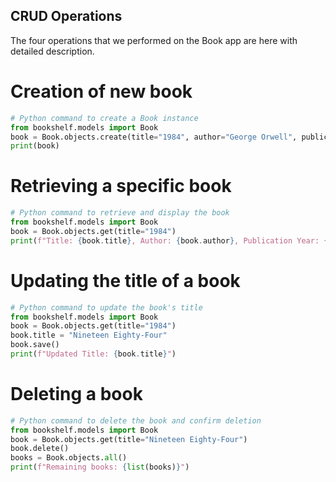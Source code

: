 ## CRUD Operations

The four operations that we performed on the Book app are here with detailed description.

# Creation of new book
```python
# Python command to create a Book instance
from bookshelf.models import Book
book = Book.objects.create(title="1984", author="George Orwell", publication_year=1949)
print(book) 

```

# Retrieving a specific book

```python
# Python command to retrieve and display the book
from bookshelf.models import Book
book = Book.objects.get(title="1984")
print(f"Title: {book.title}, Author: {book.author}, Publication Year: {book.publication_year}")
```

# Updating the title of a book

```python
# Python command to update the book's title
from bookshelf.models import Book
book = Book.objects.get(title="1984")
book.title = "Nineteen Eighty-Four"
book.save()
print(f"Updated Title: {book.title}")
```

# Deleting a book

```python
# Python command to delete the book and confirm deletion
from bookshelf.models import Book
book = Book.objects.get(title="Nineteen Eighty-Four")
book.delete()
books = Book.objects.all()
print(f"Remaining books: {list(books)}")